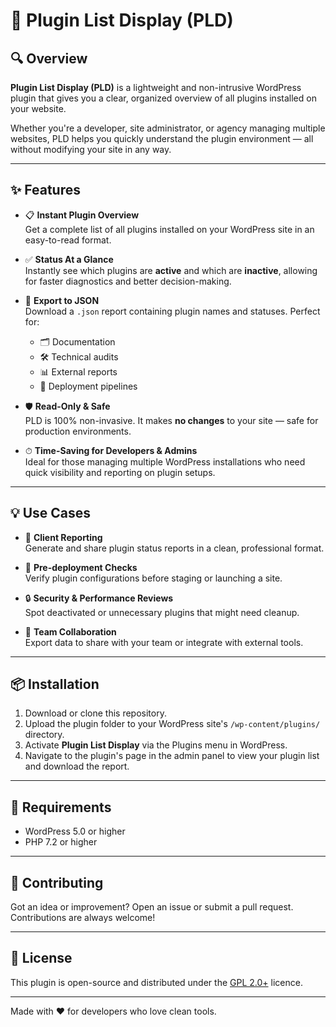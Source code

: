 # 🚀 Plugin List Display (PLD)

## 🔍 Overview

**Plugin List Display (PLD)** is a lightweight and non-intrusive WordPress plugin that gives you a clear, organized overview of all plugins installed on your website.

Whether you're a developer, site administrator, or agency managing multiple websites, PLD helps you quickly understand the plugin environment — all without modifying your site in any way.

---

## ✨ Features

- 📋 **Instant Plugin Overview**  
  Get a complete list of all plugins installed on your WordPress site in an easy-to-read format.

- ✅ **Status At a Glance**  
  Instantly see which plugins are **active** and which are **inactive**, allowing for faster diagnostics and better decision-making.

- 📁 **Export to JSON**  
  Download a `.json` report containing plugin names and statuses. Perfect for:
  - 🗂 Documentation  
  - 🛠 Technical audits  
  - 📊 External reports  
  - 🔄 Deployment pipelines

- 🛡 **Read-Only & Safe**  
  PLD is 100% non-invasive. It makes **no changes** to your site — safe for production environments.

- ⏱ **Time-Saving for Developers & Admins**  
  Ideal for those managing multiple WordPress installations who need quick visibility and reporting on plugin setups.

---

## 💡 Use Cases

- 🧾 **Client Reporting**  
  Generate and share plugin status reports in a clean, professional format.

- 🚧 **Pre-deployment Checks**  
  Verify plugin configurations before staging or launching a site.

- 🔒 **Security & Performance Reviews**  
  Spot deactivated or unnecessary plugins that might need cleanup.

- 👥 **Team Collaboration**  
  Export data to share with your team or integrate with external tools.

---

## 📦 Installation

1. Download or clone this repository.
2. Upload the plugin folder to your WordPress site's `/wp-content/plugins/` directory.
3. Activate **Plugin List Display** via the Plugins menu in WordPress.
4. Navigate to the plugin's page in the admin panel to view your plugin list and download the report.

---

## 🧰 Requirements

- WordPress 5.0 or higher
- PHP 7.2 or higher

---

## 🙌 Contributing

Got an idea or improvement? Open an issue or submit a pull request. Contributions are always welcome!

---

## 📄 License

This plugin is open-source and distributed under the [GPL 2.0+](https://www.gnu.org/licenses/old-licenses/gpl-2.0.en.html) licence.

---

Made with ❤️ for developers who love clean tools.
